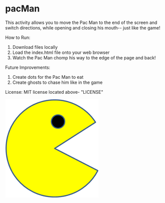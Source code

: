 # pacMan
This activity allows you to move the Pac Man to the end of the screen and switch directions, while opening and closing his mouth-- just like the game!

How to Run:
1. Download files locally
2. Load the index.html file onto your web browser
3. Watch the Pac Man chomp his way to the edge of the page and back!

Future Improvements:
1. Create dots for the Pac Man to eat
2. Create ghosts to chase him like in the game

License:
MIT license located above- "LICENSE"

<img src= "PacMan1.png" width='300'/>

